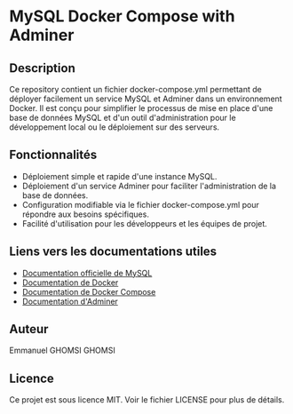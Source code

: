 # MySQL Docker Compose with Adminer

## Description

Ce repository contient un fichier docker-compose.yml permettant de déployer facilement un service MySQL et Adminer dans un environnement Docker. Il est conçu pour simplifier le processus de mise en place d'une base de données MySQL et d'un outil d'administration pour le développement local ou le déploiement sur des serveurs.

## Fonctionnalités

- Déploiement simple et rapide d'une instance MySQL.
- Déploiement d'un service Adminer pour faciliter l'administration de la base de données.
- Configuration modifiable via le fichier docker-compose.yml pour répondre aux besoins spécifiques.
- Facilité d'utilisation pour les développeurs et les équipes de projet.

## Liens vers les documentations utiles

- [Documentation officielle de MySQL](https://dev.mysql.com/doc/)
- [Documentation de Docker](https://docs.docker.com/)
- [Documentation de Docker Compose](https://docs.docker.com/compose/)
- [Documentation d'Adminer](https://www.adminer.org/en/)

## Auteur

Emmanuel GHOMSI GHOMSI

## Licence

Ce projet est sous licence MIT. Voir le fichier LICENSE pour plus de détails.